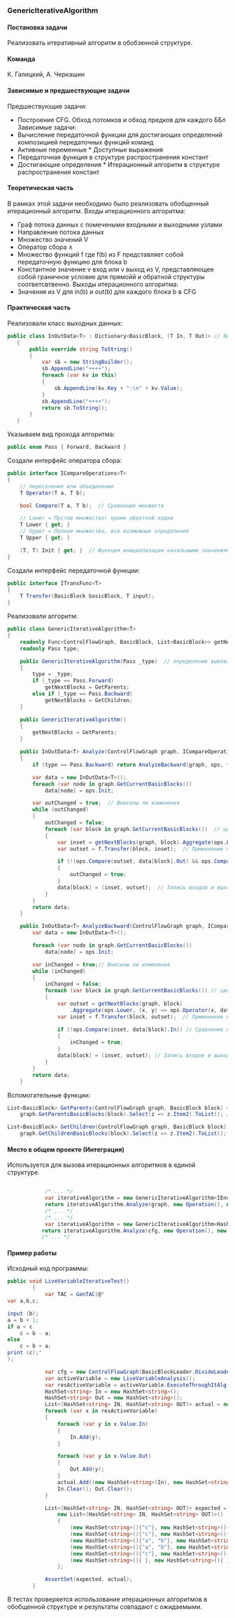 ### GenericIterativeAlgorithm
#### Постановка задачи
Реализовать итеративный алгоритм в обобзенной структуре.
#### Команда
К. Галицкий, А. Черкашин
#### Зависимые и предшествующие задачи
Предшествующие задачи:
* Построение CFG. Обход потомков и обход предков для каждого ББл
Зависимые задачи:
* Вычисление передаточной функции для достигающих определений композицией передаточных функций команд
* Активные переменные
​* Доступные выражения
* Передаточная функция в структуре распространения констант
* Достигающие определения
​* Итерационный алгоритм в структуре распространения констант


#### Теоретическая часть
В рамках этой задачи необходимо было реализовать обобщенный итерационный алгоритм.
Входы итерационного алгоритма:
* Граф потока данных с помечеными входными и выходными узлами
* Направление потока данных
* Множество значений V
* Оператор сбора ∧
* Множество функций f где f(b) из F представляет собой передаточную функцию для блока b
* Константное значение v вход или v выход из V, представляющее собой граничное условие для прямойй и обратной структуры соответсвтвенно.
Выходы итерационного алгоритма:
* Значения из V для in(b) и out(b) для каждого блока b в CFG

#### Практическая часть
Реализовали класс выходных данных:
```csharp
public class InOutData<T> : Dictionary<BasicBlock, (T In, T Out)> // Выходные данные вида (Базовый блок, (его входы, его выходы))
   {
       public override string ToString()
       {
           var sb = new StringBuilder();
           sb.AppendLine("++++");
           foreach (var kv in this)
           {
               sb.AppendLine(kv.Key + ":\n" + kv.Value);
           }
           sb.AppendLine("++++");
           return sb.ToString();
       }
   }
```

Указываем вид прохода алгоритма:
```csharp
public enum Pass { Forward, Backward }
```

Создали интерфейс оператора сбора:
```csharp
public interface ICompareOperations<T>
{
    // пересечение или объединение
    T Operator(T a, T b);

    bool Compare(T a, T b);  // Сравнение множеств

    // Lower = Пустое множество\ кроме обратной ходки
    T Lower { get; }
    // Upper = Полное множество, все возможные определения
    T Upper { get; }

    (T, T) Init { get; }  // Функция инициализации начальными значениями
}
```

Создали интерфейс передаточной функции:
```csharp
public interface ITransFunc<T>
{
    T Transfer(BasicBlock basicBlock, T input);
}
```

Реализовали алгоритм:
```csharp
public class GenericIterativeAlgorithm<T>
{
    readonly Func<ControlFlowGraph, BasicBlock, List<BasicBlock>> getNextBlocks;
    readonly Pass type;

    public GenericIterativeAlgorithm(Pass _type)  // определение вывова необходимой функции для каждого прохода
    {
        type = _type;
        if (_type == Pass.Forward)
            getNextBlocks = GetParents;
        else if (_type == Pass.Backward)
            getNextBlocks = GetChildren;
    }

    public GenericIterativeAlgorithm()
    {
        getNextBlocks = GetParents;
    }

    public InOutData<T> Analyze(ControlFlowGraph graph, ICompareOperations<T> ops, ITransFunc<T> f)
    {
        if (type == Pass.Backward) return AnalyzeBackward(graph, ops, f);

        var data = new InOutData<T>();
        foreach (var node in graph.GetCurrentBasicBlocks())
            data[node] = ops.Init;

        var outChanged = true;  // Внесены ли изменения
        while (outChanged)
        {
            outChanged = false;
            foreach (var block in graph.GetCurrentBasicBlocks())  // цикл по базовым блокам
            {
                var inset = getNextBlocks(graph, block).Aggregate(ops.Lower, (x, y) => ops.Operator(x, data[y].Out));  // Применение оператора сбора для всех блоков
                var outset = f.Transfer(block, inset);  // Прмиенение передаточной функции

                if (!(ops.Compare(outset, data[block].Out) && ops.Compare(data[block].Out, outset)))  // Сравнение на равенство множеств
                {
                    outChanged = true;
                }
                data[block] = (inset, outset);  // Запись входов и выходов дял определенного блока
            }
        }
        return data;
    }

    public InOutData<T> AnalyzeBackward(ControlFlowGraph graph, ICompareOperations<T> ops, ITransFunc<T> f){
        var data = new InOutData<T>();

        foreach (var node in graph.GetCurrentBasicBlocks())
            data[node] = ops.Init;

        var inChanged = true;// Внесены ли изменения
        while (inChanged)
        {
            inChanged = false;
            foreach (var block in graph.GetCurrentBasicBlocks()) // цикл по базовым блокам
            {
                var outset = getNextBlocks(graph, block)
                    .Aggregate(ops.Lower, (x, y) => ops.Operator(x, data[y].In)); // Применение оператора сбора для всех блоков
                var inset = f.Transfer(block, outset);  // Прмиенение передаточной функции

                if (!ops.Compare(inset, data[block].In)) // Сравнение на равенство множеств
                {
                    inChanged = true;
                }
                data[block] = (inset, outset); // Запись входов и выходов дял определенного блока
            }
        }
        return data;
    }
```

Вспомогательные функции:
```csharp
List<BasicBlock> GetParents(ControlFlowGraph graph, BasicBlock block) =>
    graph.GetParentsBasicBlocks(block).Select(z => z.Item2).ToList(); // Вернуть родитлей блока

List<BasicBlock> GetChildren(ControlFlowGraph graph, BasicBlock block) =>
    graph.GetChildrenBasicBlocks(block).Select(z => z.Item2).ToList(); // Вернуть детей блока
```

#### Место в общем проекте (Интеграция)
Используется для вызова итерационных алгоритмов в единой структуре.
```csharp

            /* ... */
            var iterativeAlgorithm = new GenericIterativeAlgorithm<IEnumerable<Instruction>>();
            return iterativeAlgorithm.Analyze(graph, new Operation(), new ReachingTransferFunc(graph));
            /* ... */
            /* ... */
            var iterativeAlgorithm = new GenericIterativeAlgorithm<HashSet<string>>(Pass.Backward);
           return iterativeAlgorithm.Analyze(cfg, new Operation(), new LiveVariableTransferFunc(cfg));
           /* ... */

```
#### Пример работы
Исходный код программы:
```csharp
public void LiveVariableIterativeTest()
        {
            var TAC = GenTAC(@"
var a,b,c;

input (b);
a = b + 1;
if a < c
	c = b - a;
else
	c = b + a;
print (c);"
);

            var cfg = new ControlFlowGraph(BasicBlockLeader.DivideLeaderToLeader(TAC));
            var activeVariable = new LiveVariableAnalysis();
            var resActiveVariable = activeVariable.ExecuteThroughItAlg(cfg);
            HashSet<string> In = new HashSet<string>();
            HashSet<string> Out = new HashSet<string>();
            List<(HashSet<string> IN, HashSet<string> OUT)> actual = new List<(HashSet<string> IN, HashSet<string> OUT)>();
            foreach (var x in resActiveVariable)
            {
                foreach (var y in x.Value.In)
                {
                    In.Add(y);
                }

                foreach (var y in x.Value.Out)
                {
                    Out.Add(y);
                }
                actual.Add((new HashSet<string>(In), new HashSet<string>(Out)));
                In.Clear(); Out.Clear();
            }

            List<(HashSet<string> IN, HashSet<string> OUT)> expected =
                new List<(HashSet<string> IN, HashSet<string> OUT)>()
                {
                    (new HashSet<string>(){"c"}, new HashSet<string>(){ "c" }),
                    (new HashSet<string>(){"c"}, new HashSet<string>(){"a", "b"}),
                    (new HashSet<string>(){"a", "b"}, new HashSet<string>(){ "c" }),
                    (new HashSet<string>(){"a", "b"}, new HashSet<string>(){"c"}),
                    (new HashSet<string>(){"c"}, new HashSet<string>(){ }),
                    (new HashSet<string>(){ }, new HashSet<string>(){ })
                };

            AssertSet(expected, actual);
        }
```
В тестах проверяется использование итерационных алгоритмов в обобщенной структуре и результаты совпадают с ожидаемыми.
